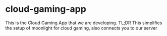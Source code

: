 # cloud-gaming-app
 This is the Cloud Gaming App that we are developing. TL;DR This simplifies the setup of moonlight for cloud gaming, also connects you to our server
